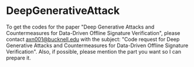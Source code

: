 # DeepGenerativeAttack
To get the codes for the paper "Deep Generative Attacks and Countermeasures for Data-Driven Offline Signature Verification", please contact axn001@bucknell.edu with the subject: "Code request for Deep Generative Attacks and Countermeasures for Data-Driven Offline Signature Verification". Also, if possible, please mention the part you want so I can prepare it. 
